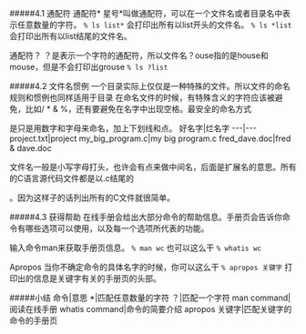 #####4.1 通配符
通配符*
星号*叫做通配符，可以在一个文件名或者目录名中表示任意数量的字符。
`% ls list*`
会打印出所有以list开头的文件名。
`% ls *list`
会打印出所有以list结尾的文件名。

通配符？
？是表示一个字符的通配符，所以文件名？ouse指的是house和mouse，但是不会打印出grouse
`% ls ?list`

#####4.2 文件名惯例
一个目录实际上仅仅是一种特殊的文件。所以文件的命名规则和惯例也同样适用于目录
在命名文件的时候，有特殊含义的字符应该被避免，比如/ * & %，还有要避免在名字中出现空格。最安全的命名方式

是只是用数字和字母来命名，加上下划线和点。
好名字|烂名字
---|---
project.txt|project
my_big_program.c|my big program.c
fred_dave.doc|fred & dave.doc

文件名一般是小写字母打头，也许会有点来做中间名，后面是扩展名的意思。所有的C语言源代码文件都是以.c结尾的

。因为这样子的话列出所有的C文件就很简单。

#####4.3 获得帮助
在线手册会给出大部分命令的帮助信息。手册页会告诉你命令有哪些选项可以使用，以及每一个选项所代表的功能。

输入命令man来获取手册页信息。
`% man wc`
也可以这么干
`% whatis wc`

Apropos
当你不确定命令的具体名字的时候，你可以这么干
`% apropos 关键字`
打印出的信息是关键字有关的手册页的头部。

#####小结
命令|意思
*|匹配任意数量的字符
？|匹配一个字符
man command|阅读在线手册
whatis command|命令的简要介绍
apropos 关键字|匹配关键字的命令的手册页


















